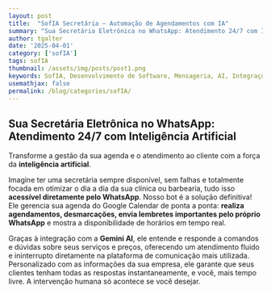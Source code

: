```yaml
---
layout: post
title:  "SofIA Secretária – Automação de Agendamentos com IA"
summary: "Sua Secretária Eletrônica no WhatsApp: Atendimento 24/7 com Inteligência Artificial."
author: tgalter
date: '2025-04-01'
category: ['sofIA']
tags: sofIA
thumbnail: /assets/img/posts/post1.png
keywords: SofIA, Desenvolvimento de Software, Mensageria, AI, Integrações
usemathjax: false
permalink: /blog/categories/sofIA/
---
```


## Sua Secretária Eletrônica no WhatsApp: Atendimento 24/7 com Inteligência Artificial

Transforme a gestão da sua agenda e o atendimento ao cliente com a força da **inteligência artificial**.

Imagine ter uma secretária sempre disponível, sem falhas e totalmente focada em otimizar o dia a dia da sua clínica ou barbearia, tudo isso **acessível diretamente pelo WhatsApp**. Nosso bot é a solução definitiva! Ele gerencia sua agenda do Google Calendar de ponta a ponta: **realiza agendamentos, desmarcações, envia lembretes importantes pelo próprio WhatsApp** e mostra a disponibilidade de horários em tempo real.

Graças à integração com a **Gemini AI**, ele entende e responde a comandos e dúvidas sobre seus serviços e preços, oferecendo um atendimento fluido e ininterrupto diretamente na plataforma de comunicação mais utilizada. Personalizado com as informações da sua empresa, ele garante que seus clientes tenham todas as respostas instantaneamente, e você, mais tempo livre. A intervenção humana só acontece se você desejar.